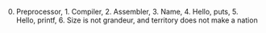 0. Preprocessor, 1. Compiler, 2. Assembler, 3. Name, 4. Hello, puts, 5. Hello, printf, 6. Size is not grandeur, and territory does not make a nation
